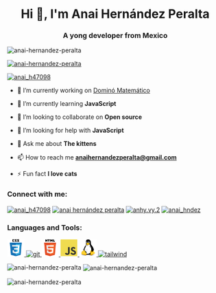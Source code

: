 <h1 align="center">Hi 👋, I'm Anai Hernández Peralta</h1>
<h3 align="center">A yong developer from Mexico</h3>

<p align="left"> <img src="https://komarev.com/ghpvc/?username=anai-hernandez-peralta&label=Profile%20views&color=0e75b6&style=flat" alt="anai-hernandez-peralta" /> </p>

<p align="left"> <a href="https://github.com/ryo-ma/github-profile-trophy"><img src="https://github-profile-trophy.vercel.app/?username=anai-hernandez-peralta" alt="anai-hernandez-peralta" /></a> </p>

<p align="left"> <a href="https://twitter.com/anai_h47098" target="blank"><img src="https://img.shields.io/twitter/follow/anai_h47098?logo=twitter&style=for-the-badge" alt="anai_h47098" /></a> </p>

- 🔭 I’m currently working on [Dominó Matemático](https://github.com/Fernando-Mauro/DominoMatematico.git)

- 🌱 I’m currently learning **JavaScript**

- 👯 I’m looking to collaborate on **Open source**

- 🤝 I’m looking for help with **JavaScript**

- 💬 Ask me about **The kittens**

- 📫 How to reach me **anaihernandezperalta@gmail.com**

- ⚡ Fun fact **I love cats**

<h3 align="left">Connect with me:</h3>
<p align="left">
<a href="https://twitter.com/anai_h47098" target="blank"><img align="center" src="https://raw.githubusercontent.com/rahuldkjain/github-profile-readme-generator/master/src/images/icons/Social/twitter.svg" alt="anai_h47098" height="30" width="40" /></a>
<a href="https://linkedin.com/in/anai hernández peralta" target="blank"><img align="center" src="https://raw.githubusercontent.com/rahuldkjain/github-profile-readme-generator/master/src/images/icons/Social/linked-in-alt.svg" alt="anai hernández peralta" height="30" width="40" /></a>
<a href="https://instagram.com/anhy.vy.2" target="blank"><img align="center" src="https://raw.githubusercontent.com/rahuldkjain/github-profile-readme-generator/master/src/images/icons/Social/instagram.svg" alt="anhy.vy.2" height="30" width="40" /></a>
<a href="https://discord.gg/anai_hndez" target="blank"><img align="center" src="https://raw.githubusercontent.com/rahuldkjain/github-profile-readme-generator/master/src/images/icons/Social/discord.svg" alt="anai_hndez" height="30" width="40" /></a>
</p>

<h3 align="left">Languages and Tools:</h3>
<p align="left"> <a href="https://www.w3schools.com/css/" target="_blank" rel="noreferrer"> <img src="https://raw.githubusercontent.com/devicons/devicon/master/icons/css3/css3-original-wordmark.svg" alt="css3" width="40" height="40"/> </a> <a href="https://git-scm.com/" target="_blank" rel="noreferrer"> <img src="https://www.vectorlogo.zone/logos/git-scm/git-scm-icon.svg" alt="git" width="40" height="40"/> </a> <a href="https://www.w3.org/html/" target="_blank" rel="noreferrer"> <img src="https://raw.githubusercontent.com/devicons/devicon/master/icons/html5/html5-original-wordmark.svg" alt="html5" width="40" height="40"/> </a> <a href="https://developer.mozilla.org/en-US/docs/Web/JavaScript" target="_blank" rel="noreferrer"> <img src="https://raw.githubusercontent.com/devicons/devicon/master/icons/javascript/javascript-original.svg" alt="javascript" width="40" height="40"/> </a> <a href="https://www.linux.org/" target="_blank" rel="noreferrer"> <img src="https://raw.githubusercontent.com/devicons/devicon/master/icons/linux/linux-original.svg" alt="linux" width="40" height="40"/> </a> <a href="https://tailwindcss.com/" target="_blank" rel="noreferrer"> <img src="https://www.vectorlogo.zone/logos/tailwindcss/tailwindcss-icon.svg" alt="tailwind" width="40" height="40"/> </a> </p>

<p><img align="left" src="https://github-readme-stats.vercel.app/api/top-langs?username=anai-hernandez-peralta&show_icons=true&locale=en&layout=compact" alt="anai-hernandez-peralta" /></p>

<p>&nbsp;<img align="center" src="https://github-readme-stats.vercel.app/api?username=anai-hernandez-peralta&show_icons=true&locale=en" alt="anai-hernandez-peralta" /></p>

<p><img align="center" src="https://github-readme-streak-stats.herokuapp.com/?user=anai-hernandez-peralta&" alt="anai-hernandez-peralta" /></p>

